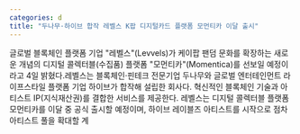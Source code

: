 ```yaml
---
categories: d
title: "두나무·하이브 합작 레벨스 K팝 디지털카드 플랫폼 모먼티카 이달 출시"
---
```

글로벌 블록체인 플랫폼 기업 "레벨스"(Levvels)가 케이팝 팬덤 문화를 확장하는 새로운 개념의 디지털 콜렉터블(수집품) 플랫폼 "모먼티카"(Momentica)를 선보일 예정이라고 4일 밝혔다.레벨스는 블록체인·핀테크 전문기업 두나무와 글로벌 엔터테인먼트 라이프스타일 플랫폼 기업 하이브가 합작해 설립한 회사다. 혁신적인 블록체인 기술과 아티스트 IP(지식재산권)를 결합한 서비스를 제공한다. 레벨스는 디지털 콜렉터블 플랫폼 모먼티카를 이달 중 공식 출시할 예정이며, 하이브 레이블즈 아티스트를 시작으로 점차 아티스트 풀을 확대할 계